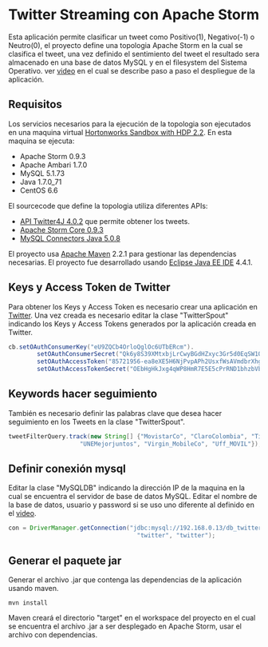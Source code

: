 # Twitter Streaming con Apache Storm

Esta aplicación permite clasificar un tweet como Positivo(1), Negativo(-1) o Neutro(0), el proyecto define una topologia Apache Storm en la cual se clasifica el tweet, una vez definido el sentimiento del tweet el resultado sera almacenado en una base de datos MySQL y en el filesystem del Sistema Operativo. ver [video](http://youtu.be/y_khI3KRI_A) en el cual se describe paso a paso el despliegue de la aplicación.    

## Requisitos

Los servicios necesarios para la ejecución de la topologia son ejecutados en una maquina virtual [Hortonworks Sandbox with HDP 2.2](http://hortonworks.com/hdp/downloads/). En esta maquina se ejecuta:

* Apache Storm 0.9.3
* Apache Ambari 1.7.0
* MySQL 5.1.73
* Java 1.7.0_71
* CentOS 6.6

El sourcecode que define la topologia utiliza diferentes APIs:

* [API Twitter4J 4.0.2](http://twitter4j.org/en/index.html#download) que permite obtener los tweets.
* [Apache Storm Core 0.9.3](https://storm.apache.org/downloads.html)
* [MySQL Connectors Java 5.0.8](https://dev.mysql.com/downloads/connector/)

El proyecto usa [Apache Maven](https://maven.apache.org/download.cgi) 2.2.1 para gestionar las dependencias necesarias. 
El proyecto fue desarrollado usando [Eclipse Java EE IDE](https://eclipse.org/downloads/) 4.4.1.

## Keys y Access Token de Twitter

Para obtener los Keys y Access Token es necesario crear una aplicación en [Twitter](https://apps.twitter.com/). Una vez creada es necesario editar la clase "TwitterSpout" indicando los Keys y Access Tokens generados por la aplicación creada en Twitter.

``` java
cb.setOAuthConsumerKey("eU9ZQCb4OrloQglOc6UTbERcm").
		setOAuthConsumerSecret("Qk6y8S39XMtxbjLrCwyBGdHZxyc3Gr5d0EqSW1OGx2mP37mtC2").
		setOAuthAccessToken("85721956-ea8eXE5H6NjPvpAPh2UsxfWsAVmdbrXhgXXCNJpCu").
		setOAuthAccessTokenSecret("OEbHgHkJxg4qWP8HmR7E5E5cPrRND1bhzbVb6hhhyHvfX");
```

## Keywords hacer seguimiento

También es necesario definir las palabras clave que desea hacer seguimiento en los Tweets en la clase "TwitterSpout".

``` java
tweetFilterQuery.track(new String[] {"MovistarCo", "ClaroColombia", "Tigo_Colombia",
					"UNEMejorjuntos", "Virgin_MobileCo", "Uff_MOVIL"});
```

## Definir conexión mysql

Editar la clase "MySQLDB" indicando la dirección IP de la maquina en la cual se encuentra el servidor de base de datos MySQL. Editar el nombre de la base de datos, usuario y password si se uso uno diferente al definido en el [video](http://youtu.be/y_khI3KRI_A).

``` java
con = DriverManager.getConnection("jdbc:mysql://192.168.0.13/db_twitter_storm", 
									"twitter", "twitter");
```

## Generar el paquete jar

Generar el archivo .jar que contenga las dependencias de la aplicación usando maven.

```
mvn install
```

Maven creará el directorio "target" en el workspace del proyecto en el cual se encuentra el archivo .jar a ser desplegado en Apache Storm, usar el archivo con dependencias.
